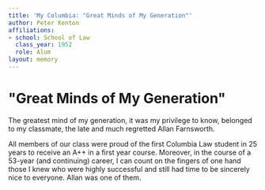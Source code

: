 ```yaml
---
title: 'My Columbia: "Great Minds of My Generation"'
author: Peter Kenton
affiliations:
- school: School of Law
  class_year: 1952
  role: Alum
layout: memory
---
```


# "Great Minds of My Generation"

The greatest mind of my generation, it was my privilege to know, belonged to my classmate, the late and much regretted Allan Farnsworth. 

All members of our class were proud of the first Columbia Law student in 25 years to receive an A++ in a first year course. Moreover, in the course of a 53-year (and continuing) career, I can count on the fingers of one hand those I knew who were highly successful and still had time to be sincerely nice to everyone. Allan was one of them.
